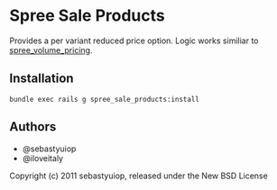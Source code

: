 Spree Sale Products
=======

Provides a per variant reduced price option. Logic works similiar to [spree_volume_pricing](https://github.com/spree/spree_volume_pricing).

Installation
------------
  
    bundle exec rails g spree_sale_products:install

Authors
-------
* @sebastyuiop
* @iloveitaly

Copyright (c) 2011 sebastyuiop, released under the New BSD License